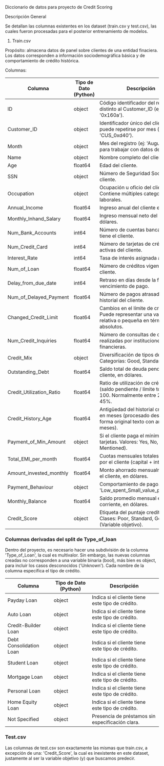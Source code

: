 Diccionario de datos para proyecto de Credit Scoring

Descripción General

Se detallan las columnas existentes en los dataset (train.csv y test.csv), las cuales fueron procesadas para el posterior entrenamiento de modelos.

1. Train.csv

Propósito: almacena datos de panel sobre clientes de una entidad finaciera. Los datos corresponden a información sociodemográfica básica y de comportamiento de crédito histórica.

Columnas:

| Columna | Tipo de Dato (Python) | Descripción |
| --- | --- | --- |
| ID | object | Código identificador del registro, distinto al Customer_ID (ej: '0x160a'). |
| Customer_ID | object | Identificador único del cliente, que puede repetirse por mes (ej: 'CUS_0xd40'). |
| Month | object | Mes del registro (ej: 'August'). Útil para trabajar con datos de panel. |
| Name | object | Nombre completo del cliente. |
| Age | float64 | Edad del cliente. |
| SSN | object | Número de Seguridad Social del cliente. |
| Occupation | object | Ocupación u oficio del cliente. Contiene múltiples categorías laborales. |
| Annual_Income | float64 | Ingreso anual del cliente en dólares. |
| Monthly_Inhand_Salary | float64 | Ingreso mensual neto del cliente, en dólares. |
| Num_Bank_Accounts | int64 | Número de cuentas bancarias que tiene el cliente. |
| Num_Credit_Card | int64 | Número de tarjetas de crédito activas del cliente. |
| Interest_Rate | int64 | Tasa de interés asignada al cliente. |
| Num_of_Loan | float64 | Número de créditos vigentes del cliente. |
| Delay_from_due_date | int64 | Retraso en días desde la fecha de vencimiento de pago. |
| Num_of_Delayed_Payment | float64 | Número de pagos atrasados en el historial del cliente. |
| Changed_Credit_Limit | float64 | Cambios en el límite de crédito. Puede representar una variación relativa o pequeña en términos absolutos. |
| Num_Credit_Inquiries | float64 | Número de consultas de crédito realizadas por instituciones financieras. |
| Credit_Mix | object | Diversificación de tipos de crédito. Categorías: Good, Standard, Bad. |
| Outstanding_Debt | float64 | Saldo total de deuda pendiente del cliente, en dólares. |
| Credit_Utilization_Ratio | float64 | Ratio de utilización de crédito: (saldo pendiente / límite total) * 100. Normalmente entre 25% y 45%. |
| Credit_History_Age | float64 | Antigüedad del historial crediticio en meses (procesado desde su forma original texto con años y meses). |
| Payment_of_Min_Amount | object | Si el cliente paga el mínimo en sus tarjetas. Valores: Yes, No, NM (Not Mentioned). |
| Total_EMI_per_month | float64 | Cuotas mensuales totales pagadas por el cliente (capital + intereses). |
| Amount_invested_monthly | float64 | Monto ahorrado mensualmente por el cliente, en dólares. |
| Payment_Behaviour | object | Comportamiento de pago. Ej: 'Low_spent_Small_value_payments'. |
| Monthly_Balance | float64 | Saldo promedio mensual en cuenta corriente, en dólares. |
| Credit_Score | object | Etiqueta del puntaje crediticio. Clases: Poor, Standard, Good. (Variable objetivo). |

### Columnas derivadas del split de Type_of_loan

Dentro del proyecto, es necesario hacer una subdivisión de la columna 'Type_of_Loan', la cual es multivalor. Sin embargo, las nuevas columnas creadas no corresponden a una variable binaria (bool), más bien es object, para incluir los casos desconocidos ('Unknown'). Cada nombre de la columna especifica el tipo de crédito.

| Columna | Tipo de Dato (Python) | Descripción |
| --- | --- | --- |
| Payday Loan | object | Indica si el cliente tiene este tipo de crédito. |
| Auto Loan | object | Indica si el cliente tiene este tipo de crédito. |
| Credit-Builder Loan | object | Indica si el cliente tiene este tipo de crédito. |
| Debt Consolidation Loan | object | Indica si el cliente tiene este tipo de crédito. |
| Student Loan | object | Indica si el cliente tiene este tipo de crédito. |
| Mortgage Loan | object | Indica si el cliente tiene este tipo de crédito. |
| Personal Loan | object | Indica si el cliente tiene este tipo de crédito. |
| Home Equity Loan | object | Indica si el cliente tiene este tipo de crédito. |
| Not Specified | object | Presencia de préstamos sin especificación clara. |

### Test.csv

Las columnas de test.csv son exactamente las mismas que train.csv, a excepción de una: 'Credit_Score', la cual es inexistente en este dataset, justamente al ser la variable objetivo (y) que buscamos predecir.
